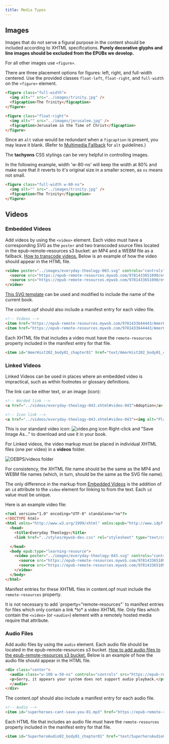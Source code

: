 ```yaml
---
title: Media Types
---
```

## Images

Images that do not serve a figural purpose in the content should be included according to XHTML specifications. **Purely decorative glyphs and line images should be excluded from the EPUBs we develop.**

For all other images use `<figure>`.

There are three placement options for figures: left, right, and full-width centered. Use the provided classes `float-left`, `float-right`, and `full-width` on the `<figure>` element.

```html
<figure class="full-width">
  <img alt="" src="../images/trinity.jpg" />
  <figcaption>The Trinity</figcaption>
</figure>

<figure class="float-right">
  <img alt="" src="../images/jerusalem.jpg" />
  <figcaption>Jerusalem in the Time of Christ</figcaption>
</figure>
```

Since an `alt` value would be redundant when a `figcaption` is present, you may leave it blank. (Refer to [Multimedia Fallback](html_style.html#Multimedia-Fallback) for `alt` guidelines.)

The **tachyons** CSS stylings can be very helpful in controlling images. 

In the following example, width 'w-80-ns' will keep the width at 80% and make sure that it reverts to it's original size in a smaller screen, as `ns` means not small. 

```html
<figure class="full-width w-80-ns">
  <img alt="" src="../images/trinity.jpg" />
  <figcaption>The Trinity</figcaption>
</figure>
```

## Videos

### Embedded Videos

Add videos by using the `<video>` element. Each video must have a corresponding SVG as the `poster` and two transcoded source files located in the epub-remote-resources s3 bucket: an MP4 and a WEBM file as a fallback. [How to transcode videos.](https://docs.google.com/document/d/1XziFW_5nUWsNkPK7hblfeaXe1MDCpfRRuyPP-EmyoM0/edit) Below is an example of how the video should appear in the HTML file.

```html
<video poster="../images/everyday-theology-003.svg" controls="controls" preload="none">
  <source src="https://epub-remote-resources.mywsb.com/9781433651090/everyday-theology-003.mp4" type="video/mp4" />
  <source src="https://epub-remote-resources.mywsb.com/9781433651090/everyday-theology-003.webm" type="video/webm" />
</video>
```

[This SVG template](https://drive.google.com/file/d/1zB15OlTyGdrKX_L42XjTBSeQJ2TzHK2M/view?usp=sharing) can be used and modified to include the name of the current book.

The content.opf should also include a manifest entry for each video file.

```html
<!-- Videos -->
<item href="https://epub-remote-resources.mywsb.com/9781433644443/AmerHist2-001.mp4" id="AmerHist2-001_alt" media-type="video/mp4" />
<item href="https://epub-remote-resources.mywsb.com/9781433644443/AmerHist2-001.webm" id="AmerHist2-001" media-type="video/webm" />
```

Each XHTML file that includes a video must have the `remote-resources` property included in the manifest entry for that file.

```html
<item id="AmerHist202_body01_chapter01" href="text/AmerHist202_body01_chapter01.xhtml" media-type="application/xhtml+xml" properties="remote-resources" />
```

### Linked Videos

Linked Videos can be used in places where an embedded video is impractical, such as within footnotes or glossary definitions.

The link can be either text, or an image (icon):

```html
<!-- Worded link -->
<a href="../videos/everyday-theology-043.xhtml#video-043">Adoption</a>

<!-- Icon link -->
<a href="../videos/everyday-theology-043.xhtml#video-043"><img alt="Play Video" src="../images/video.png" /></a>
```

This is our standard video icon: ![video.png icon](/assets/images/uploads/video.png) Right-click and "Save Image As..." to download and use it in your book.

For Linked videos, the video markup must be placed in individual XHTML files (one per video) in a **videos** folder.

![OEBPS/videos folder](/assets/images/uploads/videos-folder.png)

For consistency, the XHTML file name should be the same as the MP4 and WEBM file names (which, in turn, should be the same as the SVG file name).

The only difference in the markup from [Embedded Videos](#Embedded-Videos) is the addition of an `id` attribute to the `video` element for linking to from the text. Each `id` value must be unique.

Here is an example video file:

```html
<?xml version="1.0" encoding="UTF-8" standalone="no"?>
<!DOCTYPE html>
<html xmlns="http://www.w3.org/1999/xhtml" xmlns:epub="http://www.idpf.org/2007/ops">
  <head>
    <title>Everyday Theology</title>
    <link href="../styles/mywsb-dev.css" rel="stylesheet" type="text/css" />

  </head>
  <body epub:type="learning-resource">
    <video poster="../images/everyday-theology-043.svg" controls="controls" preload="none" id="video-043">
      <source src="https://epub-remote-resources.mywsb.com/9781433651090/everyday-theology-043.mp4" type="video/mp4" />
      <source src="https://epub-remote-resources.mywsb.com/9781433651090/everyday-theology-043.webm" type="video/webm" />
    </video>
  </body>
</html>
```

Manifest entries for these XHTML files in content.opf must include the `remote-resources` property.

<aside class="info">
It is not necessary to add `property="remote-resources"` to manifest entries for files which only contain a link *to* a video XHTML file. Only files which contain the <code>&lt;video&gt;</code> (or <code>&lt;audio&gt;</code>) element with a remotely hosted media require that attribute.
</aside>

### Audio Files

Add audio files by using the `audio` element. Each audio file should be located in the epub-remote-resources s3 bucket. [How to add audio files to the epub-remote-resources s3 bucket.](https://docs.google.com/document/d/1SFj9rJviWlo_Kxdk25TOaQnNKbr7373OC4r_iukFIKU/edit) Below is an example of how the audio file should appear in the HTML file.

```html
<div class="center">
  <audio class="w-100 w-50-ns" controls="controls" src="https://epub-remote-resources.mywsb.com/9781535942041/superheroes-cant-save-you-05.mp3" >
  <p>Sorry, it appears your system does not support audio playback.</p>
  </audio>
</div>
```

The content.opf should also include a manifest entry for each audio file.

```html
<!-- Audio -->
<item id="superheroes-cant-save-you-01.mp3" href="https://epub-remote-resources.mywsb.com/9781535942041/superheroes-cant-save-you-01.mp3" media-type="audio/mp3" />
```

Each HTML file that includes an audio file must have the `remote-resources` property included in the manifest entry for that file.

```html
<item id="SuperheroAudio02_body01_chapter01" href="text/SuperheroAudio02_body01_chapter01.xhtml" media-type="application/xhtml+xml" properties="remote-resources" />
```
